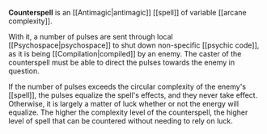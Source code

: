 **Counterspell** is an [[Antimagic|antimagic]] [[spell]] of variable [[arcane complexity]].

With it, a number of pulses are sent through local [[Psychospace|psychospace]] to shut down non-specific [[psychic code]], as it is being [[Compilation|compiled]] by an enemy. The caster of the counterspell must be able to direct the pulses towards the enemy in question. 

If the number of pulses exceeds the circular complexity of the enemy's [[spell]], the pulses equalize the spell's effects, and they never take effect. Otherwise, it is largely a matter of luck whether or not the energy will equalize. The higher the complexity level of the counterspell, the higher level of spell that can be countered without needing to rely on luck.

